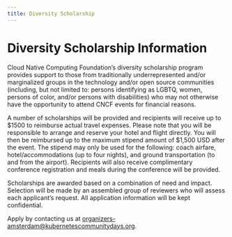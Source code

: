 ```yaml
---
title: Diversity Scholarship
---
```


# Diversity Scholarship Information

Cloud Native Computing Foundation’s diversity scholarship program provides support to those from traditionally underrepresented and/or marginalized groups in the technology and/or open source communities (including, but not limited to: persons identifying as LGBTQ, women, persons of color, and/or persons with disabilities) who may not otherwise have the opportunity to attend CNCF events for financial reasons.

A number of scholarships will be provided and recipients will receive up to $1500 to reimburse actual travel expenses. Please note that you will be responsible to arrange and reserve your hotel and flight directly. You will then be reimbursed up to the maximum stipend amount of $1,500 USD after the event. The stipend may only be used for the following: coach airfare, hotel/accommodations (up to four nights), and ground transportation (to and from the airport). Recipients will also receive complimentary conference registration and meals during the conference will be provided.

Scholarships are awarded based on a combination of need and impact. Selection will be made by an assembled group of reviewers who will assess each applicant’s request.  All application information will be kept confidential.

Apply by contacting us at [organizers-amsterdam@kubernetescommunitydays.org](mailto://organizers-amsterdam@kubernetescommunitydays.org).
